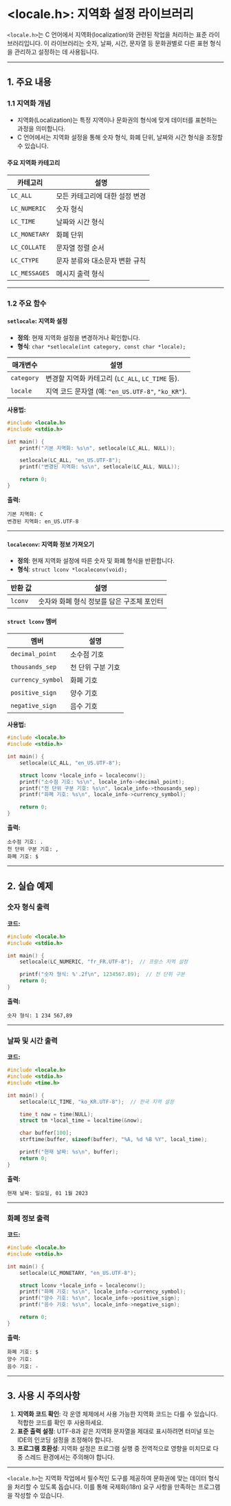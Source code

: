 # <locale.h>: 지역화 설정 라이브러리

`<locale.h>`는 C 언어에서 지역화(localization)와 관련된 작업을 처리하는 표준 라이브러리입니다. 이 라이브러리는 숫자, 날짜, 시간, 문자열 등 문화권별로 다른 표현 형식을 관리하고 설정하는 데 사용됩니다.

---

## 1. 주요 내용

### 1.1 지역화 개념
- 지역화(Localization)는 특정 지역이나 문화권의 형식에 맞게 데이터를 표현하는 과정을 의미합니다.
- C 언어에서는 지역화 설정을 통해 숫자 형식, 화폐 단위, 날짜와 시간 형식을 조정할 수 있습니다.

#### 주요 지역화 카테고리
| 카테고리      | 설명                              |
|---------------|-----------------------------------|
| `LC_ALL`      | 모든 카테고리에 대한 설정 변경     |
| `LC_NUMERIC`  | 숫자 형식                         |
| `LC_TIME`     | 날짜와 시간 형식                  |
| `LC_MONETARY` | 화폐 단위                         |
| `LC_COLLATE`  | 문자열 정렬 순서                  |
| `LC_CTYPE`    | 문자 분류와 대소문자 변환 규칙     |
| `LC_MESSAGES` | 메시지 출력 형식                  |

---

### 1.2 주요 함수

#### `setlocale`: 지역화 설정
- **정의**: 현재 지역화 설정을 변경하거나 확인합니다.
- **형식**: `char *setlocale(int category, const char *locale);`

| 매개변수      | 설명                                               |
|---------------|----------------------------------------------------|
| `category`    | 변경할 지역화 카테고리 (`LC_ALL`, `LC_TIME` 등).   |
| `locale`      | 지역 코드 문자열 (예: `"en_US.UTF-8"`, `"ko_KR"`).|

**사용법:**
```c
#include <locale.h>
#include <stdio.h>

int main() {
    printf("기본 지역화: %s\n", setlocale(LC_ALL, NULL));

    setlocale(LC_ALL, "en_US.UTF-8");
    printf("변경된 지역화: %s\n", setlocale(LC_ALL, NULL));

    return 0;
}
```

**출력:**
```
기본 지역화: C
변경된 지역화: en_US.UTF-8
```

---

#### `localeconv`: 지역화 정보 가져오기
- **정의**: 현재 지역화 설정에 따른 숫자 및 화폐 형식을 반환합니다.
- **형식**: `struct lconv *localeconv(void);`

| 반환 값 | 설명                                    |
|---------|-----------------------------------------|
| `lconv` | 숫자와 화폐 형식 정보를 담은 구조체 포인터 |

#### `struct lconv` 멤버
| 멤버                | 설명                              |
|---------------------|-----------------------------------|
| `decimal_point`     | 소수점 기호                      |
| `thousands_sep`     | 천 단위 구분 기호                |
| `currency_symbol`   | 화폐 기호                        |
| `positive_sign`     | 양수 기호                        |
| `negative_sign`     | 음수 기호                        |

**사용법:**
```c
#include <locale.h>
#include <stdio.h>

int main() {
    setlocale(LC_ALL, "en_US.UTF-8");

    struct lconv *locale_info = localeconv();
    printf("소수점 기호: %s\n", locale_info->decimal_point);
    printf("천 단위 구분 기호: %s\n", locale_info->thousands_sep);
    printf("화폐 기호: %s\n", locale_info->currency_symbol);

    return 0;
}
```

**출력:**
```
소수점 기호: .
천 단위 구분 기호: ,
화폐 기호: $
```

---

## 2. 실습 예제

### 숫자 형식 출력
**코드:**
```c
#include <locale.h>
#include <stdio.h>

int main() {
    setlocale(LC_NUMERIC, "fr_FR.UTF-8");  // 프랑스 지역 설정

    printf("숫자 형식: %'.2f\n", 1234567.89);  // 천 단위 구분
    return 0;
}
```

**출력:**
```
숫자 형식: 1 234 567,89
```

---

### 날짜 및 시간 출력
**코드:**
```c
#include <locale.h>
#include <stdio.h>
#include <time.h>

int main() {
    setlocale(LC_TIME, "ko_KR.UTF-8");  // 한국 지역 설정

    time_t now = time(NULL);
    struct tm *local_time = localtime(&now);

    char buffer[100];
    strftime(buffer, sizeof(buffer), "%A, %d %B %Y", local_time);

    printf("현재 날짜: %s\n", buffer);
    return 0;
}
```

**출력:**
```
현재 날짜: 일요일, 01 1월 2023
```

---

### 화폐 정보 출력
**코드:**
```c
#include <locale.h>
#include <stdio.h>

int main() {
    setlocale(LC_MONETARY, "en_US.UTF-8");

    struct lconv *locale_info = localeconv();
    printf("화폐 기호: %s\n", locale_info->currency_symbol);
    printf("양수 기호: %s\n", locale_info->positive_sign);
    printf("음수 기호: %s\n", locale_info->negative_sign);

    return 0;
}
```

**출력:**
```
화폐 기호: $
양수 기호:
음수 기호: -
```

---

## 3. 사용 시 주의사항

1. **지역화 코드 확인**: 각 운영 체제에서 사용 가능한 지역화 코드는 다를 수 있습니다. 적합한 코드를 확인 후 사용하세요.
2. **표준 출력 설정**: UTF-8과 같은 지역화 문자열을 제대로 표시하려면 터미널 또는 IDE의 인코딩 설정을 조정해야 합니다.
3. **프로그램 호환성**: 지역화 설정은 프로그램 실행 중 전역적으로 영향을 미치므로 다중 스레드 환경에서는 주의해야 합니다.

---

`<locale.h>`는 지역화 작업에서 필수적인 도구를 제공하여 문화권에 맞는 데이터 형식을 처리할 수 있도록 돕습니다. 이를 통해 국제화(i18n) 요구 사항을 만족하는 프로그램을 작성할 수 있습니다.

